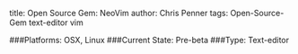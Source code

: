 title: Open Source Gem: NeoVim
author: Chris Penner
tags: Open-Source-Gem text-editor vim

###Platforms: OSX, Linux
###Current State: Pre-beta
###Type: Text-editor



